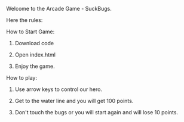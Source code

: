 Welcome to the Arcade Game - SuckBugs.

Here the rules:

How to Start Game:
1. Download code

2. Open index.html

3. Enjoy the game.



How to play:

1. Use arrow keys to control our hero.

2. Get to the water line and you will get 100 points.

3. Don't touch the bugs or you will start again and will lose 10 points.
